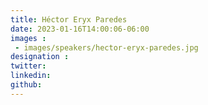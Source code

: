 ```yaml
---
title: Héctor Eryx Paredes
date: 2023-01-16T14:00:06-06:00
images : 
 - images/speakers/hector-eryx-paredes.jpg
designation : 
twitter: 
linkedin: 
github: 
---
```


